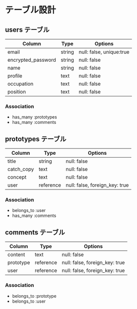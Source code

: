 # テーブル設計

## users テーブル

| Column             | Type   | Options     |
| ------------------- | ------ | ------------------------ |
| email               | string | null: false, unique:true |
| encrypted_password  | string | null: false              |
| name                | string | null: false              |
| profile             | text   | null: false              |
| occupation          | text   | null: false              |
| position            | text   | null: false              |

<!-- ユニーク制約 → unique:true -->

### Association

- has_many :prototypes
- has_many :comments

## prototypes テーブル

| Column     | Type      | Options                        |
| ---------- | --------- | ------------------------------ |
| title      | string    | null: false                    |
| catch_copy | text      | null: false                    |
| concept    | text      | null: false                    |
| user       | reference | null: false, foreign_key: true |

### Association

- belongs_to :user
- has_many :comments

## comments テーブル

| Column    | Type      | Options                        |
| --------- | --------- | ------------------------------ |
| content   | text      | null: false                    |
| prototype | reference | null: false, foreign_key: true |
| user      | reference | null: false, foreign_key: true |

### Association

- belongs_to :prototype
- belongs_to :user